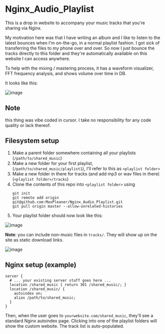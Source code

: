 # Nginx_Audio_Playlist

This is a drop in website to accompany your music tracks that you're sharing via Nginx.

My motivation here was that I have writing an album and I like to listen to the latest bounces when I'm on-the-go, in a normal playlist fashion.  I got sick of transferring the files to my phone over and over. So now I just bounce the tracks directly to this folder and they're automatically available on this website I can access anywhere.

To help with the mixing / mastering process, it has a waveform visualizer, FFT frequency analysis, and shows volume over time in DB. 

It looks like this:

![image](https://github.com/user-attachments/assets/418d131f-faad-4381-90ea-ea6a89c013d6)

## Note

this thing was vibe coded in cursor. I take no responsibility for any code quality or lack thereof. 

## Filesystem setup

1. Make a parent folder somewhere containing all your playlists (`/path/to/shared_music`)
2. Make a new folder for your first playlist, (`/path/to/shared_music/playlist1`), I'll refer to this as `<playlist folder>`
3. Make a new folder in there for tracks (and add mp3 or wav files in there) (`<playlist folder>/tracks`)
4. Clone the contents of this repo into `<playlist folder>` using
   ```
   git init
   git remote add origin git@github.com:MaxPleaner/Nginx_Audio_Playlist.git
   git pull origin master --allow-unrelated-histories
   ```
 5. Your playlist folder should now look like this:
  
![image](https://github.com/user-attachments/assets/fddce712-7e75-4b38-bf28-e8deceeff981)

**Note**: you can include non-music files in `tracks/`. They will show up on the site as static download links. 

![image](https://github.com/user-attachments/assets/526f88d9-4485-49f5-8c3b-9314af01948e)



## Nginx setup (example)

```nginx
server {
  # ... your existing server stuff goes here ...
  location /shared_music { return 301 /shared_music/; }
  location /shared_music/ {
    autoindex on;
    alias /path/to/shared_music;
  }
}
```

Then, when the user goes to `yourwebsite.com/shared_music`, they'll see a standard Nginx autoindex page. Clicking into one of the playlist folders will show the custom website. The track list is auto-populated. 



